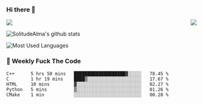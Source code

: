 ### Hi there 👋
<p>
  <a href="https://count.getloli.com/"><img src="https://count.getloli.com/get/@:solitudealma"></a>
  <img src="https://weather-icon.journeyad.repl.co/@guangzhou?v=1" align="right">
</p>



![SolitudeAlma's github stats](https://github-readme-stats.vercel.app/api?username=solitudealma&show_icons=true&theme=radical)



![Most Used Languages](https://github-readme-stats.vercel.app/api/top-langs/?username=solitudealma&layout=compact&hide_border=true&theme=dark)
<!-- ![visitors](https://visitor-badge.glitch.me/badge?page_id=solitudealma.solitudealma.id) -->


### :dart: Weekly Fuck The Code

<!--START_SECTION:waka-->
```text
C++      5 hrs 50 mins   ███████████████████▓░░░░░   78.45 % 
C        1 hr 19 mins    ████▒░░░░░░░░░░░░░░░░░░░░   17.67 % 
HTML     10 mins         ▓░░░░░░░░░░░░░░░░░░░░░░░░   02.27 % 
Python   5 mins          ▒░░░░░░░░░░░░░░░░░░░░░░░░   01.26 % 
CMake    1 min           ░░░░░░░░░░░░░░░░░░░░░░░░░   00.28 % 
```
<!--END_SECTION:waka-->
